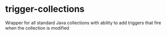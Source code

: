 # trigger-collections
Wrapper for all standard Java collections with ability to add triggers that fire when the collection is modified
